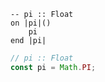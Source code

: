 ```applescript
-- pi :: Float
on |pi|()
    pi
end |pi|
```


```javascript
// pi :: Float
const pi = Math.PI;
```